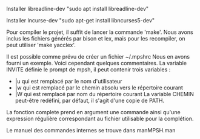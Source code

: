 Installer libreadline-dev "sudo apt install libreadline-dev"

Installer lncurse-dev "sudo apt-get install libncurses5-dev"

Pour compiler le projet, il suffit de lancer la commande 'make'.
Nous avons inclus les fichiers générés par bison et lex, mais pour les recompiler, on peut utiliser 'make yacclex'.

Il est possible comme prévu de créer un fichier ~/.mpshrc
Nous en avons fourni un exemple. Voici cependant quelques commentaires.
La variable INVITE définie le prompt de mpsh, il peut contenir trois variables :
- |u qui est remplacé par le nom d'utilisateur
- |w qui est remplacé par le chemin absolu vers le répertoire courant
- |W qui est remplacé par nom du répertoire courant
La variable CHEMIN peut-être redéfini, par défaut, il s'agit d'une copie de PATH.

La fonction complete prend en argument une commande ainsi qu'une expression régulière correspondant au fichier utilisable pour la complétion.

Le manuel des commandes internes se trouve dans manMPSH.man
